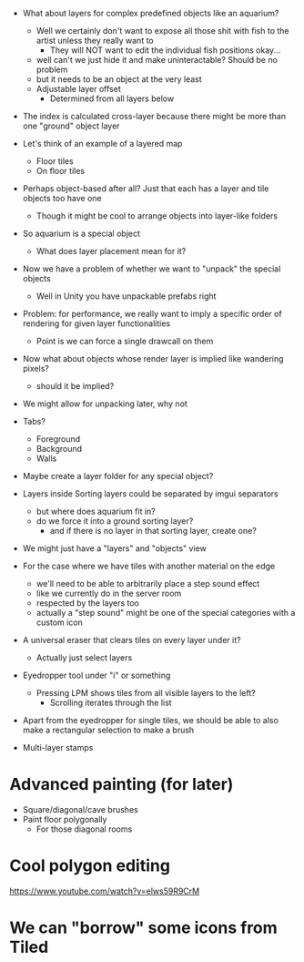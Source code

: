 
- What about layers for complex predefined objects like an aquarium?
	- Well we certainly don't want to expose all those shit with fish to the artist unless they really want to
		- They will NOT want to edit the individual fish positions okay...
	- well can't we just hide it and make uninteractable? Should be no problem
	- but it needs to be an object at the very least
	- Adjustable layer offset
		- Determined from all layers below

- The index is calculated cross-layer because there might be more than one "ground" object layer
		
- Let's think of an example of a layered map
	- Floor tiles
	- On floor tiles

- Perhaps object-based after all? Just that each has a layer and tile objects too have one
	- Though it might be cool to arrange objects into layer-like folders

- So aquarium is a special object
	- What does layer placement mean for it?

- Now we have a problem of whether we want to "unpack" the special objects
	- Well in Unity you have unpackable prefabs right

- Problem: for performance, we really want to imply a specific order of rendering for given layer functionalities
	- Point is we can force a single drawcall on them

- Now what about objects whose render layer is implied like wandering pixels?
	- should it be implied?

- We might allow for unpacking later, why not

- Tabs?
	- Foreground
	- Background
	- Walls

- Maybe create a layer folder for any special object?

- Layers inside Sorting layers could be separated by imgui separators
	- but where does aquarium fit in?
	- do we force it into a ground sorting layer?
		- and if there is no layer in that sorting layer, create one?

- We might just have a "layers" and "objects" view

- For the case where we have tiles with another material on the edge
	- we'll need to be able to arbitrarily place a step sound effect
	- like we currently do in the server room
	- respected by the layers too
	- actually a "step sound" might be one of the special categories with a custom icon

- A universal eraser that clears tiles on every layer under it?
	- Actually just select layers

- Eyedropper tool under "i" or something
	- Pressing LPM shows tiles from all visible layers to the left?
		- Scrolling iterates through the list

- Apart from the eyedropper for single tiles, we should be able to also make a rectangular selection to make a brush

- Multi-layer stamps


# Advanced painting (for later)

- Square/diagonal/cave brushes
- Paint floor polygonally
	- For those diagonal rooms

# Cool polygon editing

https://www.youtube.com/watch?v=elws59R9CrM

# We can "borrow" some icons from Tiled
